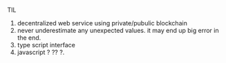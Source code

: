TIL

1.  decentralized web service using private/pubulic blockchain 
2.   never underestimate any unexpected values. it may end up big error in the end.
3.   type script  interface 
4.    javascript ? ??  ?.  
